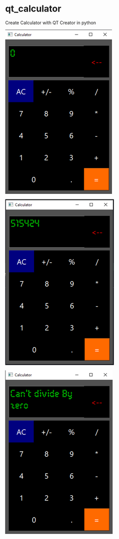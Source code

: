 # qt_calculator
Create Calculator with QT Creator in python

![alt text](https://github.com/HosseinSadeghi-dev/qt_calculator/blob/main/assets/images/demo/1.png?raw=true)

![alt text](https://github.com/HosseinSadeghi-dev/qt_calculator/blob/main/assets/images/demo/2.png?raw=true)

![alt text](https://github.com/HosseinSadeghi-dev/qt_calculator/blob/main/assets/images/demo/3.png?raw=true)

